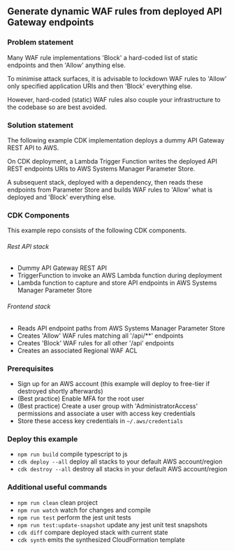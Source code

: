 ## Generate dynamic WAF rules from deployed API Gateway endpoints

### Problem statement
Many WAF rule implementations 'Block' a hard-coded list of static endpoints and then 'Allow' anything else.

To minimise attack surfaces, it is advisable to lockdown WAF rules to 'Allow' only specified application URIs and then 'Block' everything else.

However, hard-coded (static) WAF rules also couple your infrastructure to the codebase so are best avoided.

### Solution statement
The following example CDK implementation deploys a dummy API Gateway REST API to AWS.

On CDK deployment, a Lambda Trigger Function writes the deployed API REST endpoints URIs to AWS Systems Manager Parameter Store.

A subsequent stack, deployed with a dependency, then reads these endpoints from Parameter Store and builds WAF rules to 'Allow' what is deployed and 'Block' everything else.

### CDK Components
This example repo consists of the following CDK components.

###### Rest API stack
- Dummy API Gateway REST API 
- TriggerFunction to invoke an AWS Lambda function during deployment
- Lambda function to capture and store API endpoints in AWS Systems Manager Parameter Store

###### Frontend stack
- Reads API endpoint paths from AWS Systems Manager Parameter Store
- Creates 'Allow' WAF rules matching all '/api/**' endpoints
- Creates 'Block' WAF rules for all other '/api' endpoints
- Creates an associated Regional WAF ACL

### Prerequisites
- Sign up for an AWS account (this example will deploy to free-tier if destroyed shortly afterwards) 
- (Best practice) Enable MFA for the root user
- (Best practice) Create a user group with 'AdministratorAccess' permissions and associate a user with access key credentials
- Store these access key credentials in `~/.aws/credentials`

### Deploy this example

* `npm run build`     compile typescript to js
* `cdk deploy --all`  deploy all stacks to your default AWS account/region
* `cdk destroy --all` destroy all stacks in your default AWS account/region

### Additional useful commands

* `npm run clean`     clean project
* `npm run watch`     watch for changes and compile
* `npm run test`      perform the jest unit tests
* `npm run test:update-snapshot` update any jest unit test snapshots
* `cdk diff`          compare deployed stack with current state
* `cdk synth`         emits the synthesized CloudFormation template
